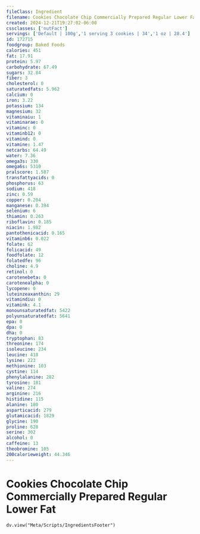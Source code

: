 ```yaml
---
fileClass: Ingredient
filename: Cookies Chocolate Chip Commercially Prepared Regular Lower Fat
created: 2024-12-21T19:27:02-06:00
cssclasses: ['nutFact']
servings: ['Default | 100g','1 serving 3 cookies | 34','1 oz | 28.4']
id: 172715
foodgroup: Baked Foods
calories: 451
fat: 17.91
protein: 5.97
carbohydrate: 67.49
sugars: 32.84
fiber: 3
cholesterol: 0
saturatedfats: 5.962
calcium: 0
iron: 3.22
potassium: 134
magnesium: 32
vitaminaiu: 1
vitaminarae: 0
vitaminc: 0
vitaminb12: 0
vitamind: 0
vitamine: 1.47
netcarbs: 64.49
water: 7.36
omega3s: 330
omega6s: 5310
pralscore: 1.587
transfattyacids: 0
phosphorus: 63
sodium: 418
zinc: 0.59
copper: 0.204
manganese: 0.394
selenium: 6
thiamin: 0.263
riboflavin: 0.185
niacin: 1.982
pantothenicacid: 0.165
vitaminb6: 0.022
folate: 62
folicacid: 49
foodfolate: 12
folatedfe: 96
choline: 4.9
retinol: 0
carotenebeta: 0
carotenealpha: 0
lycopene: 0
luteinzeaxanthin: 29
vitamindiu: 0
vitamink: 4.1
monounsaturatedfat: 5422
polyunsaturatedfat: 5641
epa: 0
dpa: 0
dha: 0
tryptophan: 83
threonine: 174
isoleucine: 234
leucine: 418
lysine: 223
methionine: 103
cystine: 114
phenylalanine: 282
tyrosine: 181
valine: 274
arginine: 216
histidine: 115
alanine: 180
asparticacid: 279
glutamicacid: 1829
glycine: 190
proline: 628
serine: 302
alcohol: 0
caffeine: 13
theobromine: 105
200calorieweight: 44.346
---
```


# Cookies Chocolate Chip Commercially Prepared Regular Lower Fat

```dataviewjs
dv.view("Meta/Scripts/IngredientsFooter")
```